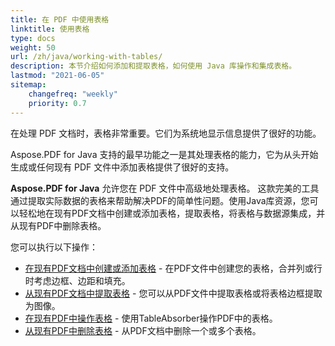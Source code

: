 ```yaml
---
title: 在 PDF 中使用表格 
linktitle: 使用表格
type: docs
weight: 50
url: /zh/java/working-with-tables/
description: 本节介绍如何添加和提取表格，如何使用 Java 库操作和集成表格。
lastmod: "2021-06-05"
sitemap:
    changefreq: "weekly"
    priority: 0.7
---
```


在处理 PDF 文档时，表格非常重要。它们为系统地显示信息提供了很好的功能。

Aspose.PDF for Java 支持的最早功能之一是其处理表格的能力，它为从头开始生成或任何现有 PDF 文件中添加表格提供了很好的支持。

**Aspose.PDF for Java** 允许您在 PDF 文件中高级地处理表格。
 这款完美的工具通过提取实际数据的表格来帮助解决PDF的简单性问题。使用Java库资源，您可以轻松地在现有PDF文档中创建或添加表格，提取表格，将表格与数据源集成，并从现有PDF中删除表格。

您可以执行以下操作：

- [在现有PDF文档中创建或添加表格](/pdf/zh/java/add-table-in-existing-pdf-document/) - 在PDF文件中创建您的表格，合并列或行时考虑边框、边距和填充。
- [从现有PDF文档中提取表格](/pdf/zh/java/extract-table-from-existing-pdf-document/) - 您可以从PDF文件中提取表格或将表格边框提取为图像。
- [在现有PDF中操作表格](/pdf/zh/java/manipulate-tables-in-existing-pdf/) - 使用TableAbsorber操作PDF中的表格。
- [从现有PDF中删除表格](/pdf/zh/java/remove-tables-from-existing-pdf/) - 从PDF文档中删除一个或多个表格。